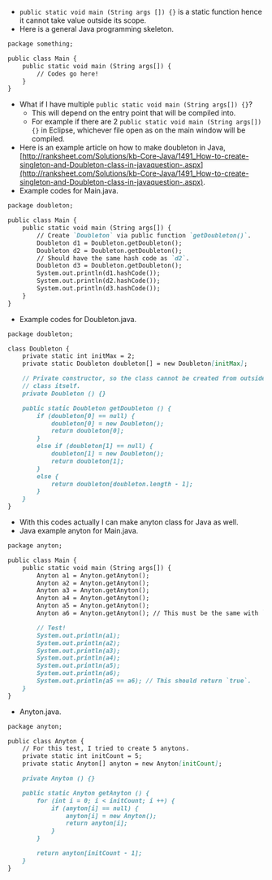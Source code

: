 * `public static void main (String args []) {}` is a static function hence it cannot take value outside its scope.
* Here is a general Java programming skeleton.

```markdown
package something;

public class Main {
    public static void main (String args[]) {
        // Codes go here!
    }
}
```

* What if I have multiple `public static void main (String args[]) {}`?
    * This will depend on the entry point that will be compiled into.
    * For example if there are 2 `public static void main (String args[]) {}` in Eclipse, whichever file open as on the main window will be compiled.
* Here is an example article on how to make doubleton in Java, [http://ranksheet.com/Solutions/kb-Core-Java/1491_How-to-create-singleton-and-Doubleton-class-in-javaquestion-.aspx](http://ranksheet.com/Solutions/kb-Core-Java/1491_How-to-create-singleton-and-Doubleton-class-in-javaquestion-.aspx).
* Example codes for Main.java.

```markdown
package doubleton;

public class Main {
    public static void main (String args[]) {
        // Create `Doubleton` via public function `getDoubleton()`.
        Doubleton d1 = Doubleton.getDoubleton();
        Doubleton d2 = Doubleton.getDoubleton();
        // Should have the same hash code as `d2`.
        Doubleton d3 = Doubleton.getDoubleton();
        System.out.println(d1.hashCode());
        System.out.println(d2.hashCode());
        System.out.println(d3.hashCode());
    }
}
```

* Example codes for Doubleton.java.

```markdown
package doubleton;

class Doubleton {
    private static int initMax = 2;
    private static Doubleton doubleton[] = new Doubleton[initMax];

    // Private constructor, so the class cannot be created from outside the
    // class itself.
    private Doubleton () {}

    public static Doubleton getDoubleton () {
        if (doubleton[0] == null) {
            doubleton[0] = new Doubleton();
            return doubleton[0];
        }
        else if (doubleton[1] == null) {
            doubleton[1] = new Doubleton();
            return doubleton[1];
        }
        else {
            return doubleton[doubleton.length - 1];
        }
    }
}
```

* With this codes actually I can make anyton class for Java as well.
* Java example anyton for Main.java.

```markdown
package anyton;

public class Main {
    public static void main (String args[]) {
        Anyton a1 = Anyton.getAnyton();
        Anyton a2 = Anyton.getAnyton();
        Anyton a3 = Anyton.getAnyton();
        Anyton a4 = Anyton.getAnyton();
        Anyton a5 = Anyton.getAnyton();
        Anyton a6 = Anyton.getAnyton(); // This must be the same with `a5`.

        // Test!
        System.out.println(a1);
        System.out.println(a2);
        System.out.println(a3);
        System.out.println(a4);
        System.out.println(a5);
        System.out.println(a6);
        System.out.println(a5 == a6); // This should return `true`.
    }
}
```

* Anyton.java.

```markdown
package anyton;

public class Anyton {
    // For this test, I tried to create 5 anytons.
    private static int initCount = 5;
    private static Anyton[] anyton = new Anyton[initCount];

    private Anyton () {}

    public static Anyton getAnyton () {
        for (int i = 0; i < initCount; i ++) {
            if (anyton[i] == null) {
                anyton[i] = new Anyton();
                return anyton[i];
            }
        }

        return anyton[initCount - 1];
    }
}
```